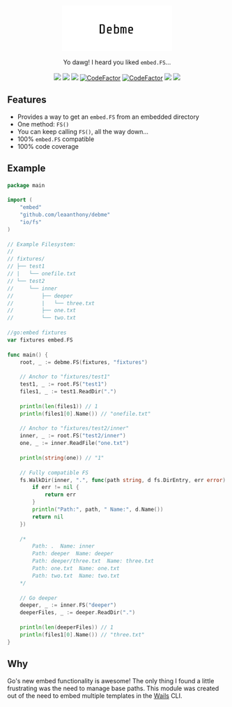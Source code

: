 <p align="center" style="text-align: center">
   <img src="logo.png" width="50%"><br/>
</p>

<p align="center">
	Yo dawg! I heard you liked <code>embed.FS</code>...<br/><br/>
   <a href="https://github.com/leaanthony/debme/blob/master/LICENSE"><img src="https://img.shields.io/badge/License-MIT-blue.svg"></a>
   <a href="https://goreportcard.com/report/github.com/leaanthony/debme"><img src="https://goreportcard.com/badge/github.com/leaanthony/debme"/></a>
   <a href="https://godoc.org/github.com/leaanthony/debme"><img src="https://img.shields.io/badge/godoc-reference-blue.svg"/></a>
   <a href="https://www.codefactor.io/repository/github/leaanthony/debme"><img src="https://www.codefactor.io/repository/github/leaanthony/debme/badge" alt="CodeFactor" /></a>
   <a href="https://github.com/leaanthony/debme/issues"><img src="https://img.shields.io/badge/contributions-welcome-brightgreen.svg?style=flat" alt="CodeFactor" /></a>
   <a href="https://app.fossa.io/projects/git%2Bgithub.com%2Fleaanthony%2Fdebme?ref=badge_shield" alt="FOSSA Status"><img src="https://app.fossa.io/api/projects/git%2Bgithub.com%2Fleaanthony%2Fdebme.svg?type=shield"/></a>
   <a href="https://github.com/avelino/awesome-go"><img src="https://awesome.re/mentioned-badge.svg" /></a>
</p>

## Features

  * Provides a way to get an `embed.FS` from an embedded directory
  * One method: `FS()`
  * You can keep calling `FS()`, all the way down...
  * 100% `embed.FS` compatible
  * 100% code coverage

## Example

```go
package main

import (
	"embed"
	"github.com/leaanthony/debme"
	"io/fs"
)

// Example Filesystem:
//
// fixtures/
// ├── test1
// |   └── onefile.txt
// └── test2
//     └── inner
//         ├── deeper
//         |   └── three.txt
//         ├── one.txt
//         └── two.txt

//go:embed fixtures
var fixtures embed.FS

func main() {
	root, _ := debme.FS(fixtures, "fixtures")

	// Anchor to "fixtures/test1"
	test1, _ := root.FS("test1")
	files1, _ := test1.ReadDir(".")

	println(len(files1)) // 1
	println(files1[0].Name()) // "onefile.txt"

	// Anchor to "fixtures/test2/inner"
	inner, _ := root.FS("test2/inner")
	one, _ := inner.ReadFile("one.txt")

	println(string(one)) // "1"

	// Fully compatible FS
	fs.WalkDir(inner, ".", func(path string, d fs.DirEntry, err error) error {
		if err != nil {
			return err
		}
		println("Path:", path, " Name:", d.Name())
		return nil
	})

	/*
		Path: .  Name: inner
		Path: deeper  Name: deeper
		Path: deeper/three.txt  Name: three.txt
		Path: one.txt  Name: one.txt
		Path: two.txt  Name: two.txt
	*/
	
	// Go deeper
	deeper, _ := inner.FS("deeper")
	deeperFiles, _ := deeper.ReadDir(".")

	println(len(deeperFiles)) // 1
	println(files1[0].Name()) // "three.txt"
}
```

## Why

Go's new embed functionality is awesome! The only thing I found a little frustrating was the need to manage base paths.
This module was created out of the need to embed multiple templates in the [Wails](https://github.com/wailsapp/wails) CLI.

